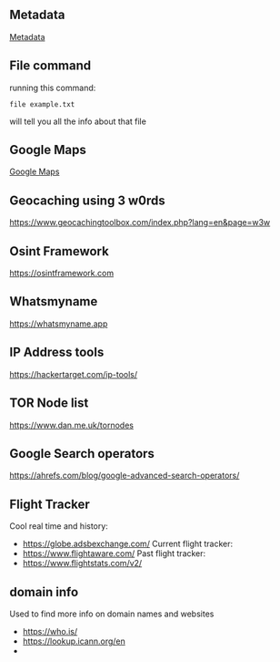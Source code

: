 ## Metadata
<a href="https://www.metadata2go.com/view-metadata">Metadata</a>

## File command
running this command:
```
file example.txt
```
will tell you all the info about that file

## Google Maps
<a href="https://www.google.com/maps">Google Maps</a> 

## Geocaching using 3 w0rds
https://www.geocachingtoolbox.com/index.php?lang=en&page=w3w  

## Osint Framework
https://osintframework.com 

## Whatsmyname
https://whatsmyname.app 

## IP Address tools
https://hackertarget.com/ip-tools/

## TOR Node list
https://www.dan.me.uk/tornodes

## Google Search operators
https://ahrefs.com/blog/google-advanced-search-operators/ 

## Flight Tracker
Cool real time and history:
- https://globe.adsbexchange.com/
Current flight tracker:
- https://www.flightaware.com/
Past flight tracker:
- https://www.flightstats.com/v2/

## domain info
Used to find more info on domain names and websites
- https://who.is/
- https://lookup.icann.org/en
- 